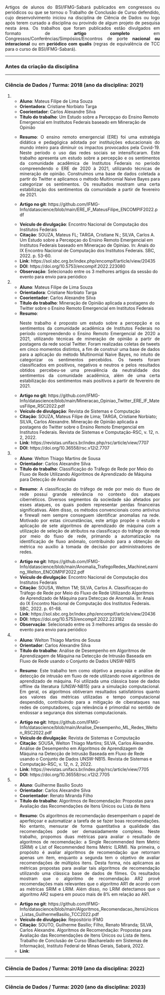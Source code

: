<p align="Justify">
Artigos de alunos do BSI/IFMG-Sabará publicados em congressos ou periódicos ou que se tornou o Trabalho de Conclusão de Curso defendido, cujo desenvolvimento iniciou na disciplina de Ciência de Dados ou logo após terem cursado a disciplina ou provindo de algum projeto de pesquisa nesta área. Os trabalhos que foram publicados estão divulgados em formato de <b>artigo completo</b> em Congressos/Conferências/Simpósios/Encontros de porte <b>nacional ou interacional</b> ou em <b>periódico com qualis</b> (regras de equivalência de TCC para o curso de BSI/IFMG-Sabará).</p>

---------------------------------------------------
<h3>Antes da criação da disciplina</h3>


---------------------------------------------------
<h3>Ciência de Dados / Turma: 2018 (ano da disciplina: 2021)</h3>


<ol>
 

<li>
  <ul>
    <li> <b>Aluno</b>: Mateus Filipe de Lima Souza</li>
    <li> <b>Orientadora</b>: Cristiane Norbiato Targa</li>
    <li> <b>Coorientador</b>: Carlos Alexandre Silva</li>
    <li> <b>Título do trabalho</b>: Um Estudo sobre a Percepçao do Ensino Remoto Emergencial em Institutos Federais baseado em Mineração de Opinião</li>
    <li> <p align="Justify"><b>Resumo</b>:  O ensino remoto emergencial (ERE) foi uma estratégia didática e pedagógica adotada por instituições educacionais do mundo inteiro para diminuir
os impactos provocados pela Covid-19. Neste período o uso das redes sociais se intensificaram. Este trabalho apresenta um estudo sobre a percepção e os sentimentos da comunidade acadêmica de Institutos Federais no período compreendendo o ERE de 2020 à 2021, utilizando técnicas de mineração de opinião. Construímos uma base de dados coletada a partir do Twitter e aplicamos o método Multinomial Naive Bayes para categorizar os sentimentos. Os resultados mostram uma certa estabilização dos sentimentos da comunidade a partir de fevereiro de 2021.</li>
    <li> <b>Artigo no git</b>: https://github.com/IFMG-Info/datascience/blob/main/ERE_IF_MateusFilipe_ENCOMPIF2022.pdf </p></li>
    <li> <b>Veículo de divulgação</b>: Encontro Nacional de Computação dos Institutos Federais 
    <li> <b>Citação</b>: SOUZA, Mateus FL; TARGA, Cristiane N.; SILVA, Carlos A. Um Estudo sobre a Percepçao do Ensino Remoto Emergencial em Institutos Federais baseado em Mineraçao de Opiniao. In: Anais do IX Encontro Nacional de Computação dos Institutos Federais. SBC, 2022. p. 53-60. </li>
    <li> <b>Link</b>: https://sol.sbc.org.br/index.php/encompif/article/view/20435 </li>
    <li> <b>DOI</b>: https://doi.org/10.5753/encompif.2022.223080 </li>
    <li> <b>Observação</b>: Selecionado entre os 3 melhores artigos da sessão do evento para envio para periódico </li>
  </ul>
</li>

<li>
  <ul>
    <li> <b>Aluno</b>: Mateus Filipe de Lima Souza</li>
    <li> <b>Orientadora</b>: Cristiane Norbiato Targa</li>
    <li> <b>Coorientador</b>: Carlos Alexandre Silva</li>
    <li> <b>Título do trabalho</b>: Mineração de Opinião aplicada a postagens do Twitter sobre o Ensino Remoto Emergencial em Institutos Federais</li>
    <li> <b>Resumo</b>: <p align="Justify">Neste trabalho é proposto um estudo sobre a percepção e os sentimentos da comunidade acadêmica de Institutos Federais no período compreendendo o Ensino Remoto Emergencial de 2020 a 2021, utilizando técnicas de mineração de opinião a partir de postagens da rede social Twitter. Foram realizadas coletas de tweets em cinco momentos distintos, a fim de construir uma base de dados para a aplicação do método Multinomial Naive Bayes, no intuito de categorizar os sentimentos percebidos. Os tweets foram classificados em positivos, negativos e neutros e pelos resultados obtidos percebeu-se uma prevalência da neutralidade dos sentimentos da comunidade acadêmica, além de uma certa estabilização dos sentimentos mais positivos a partir de fevereiro de 2021.</p></li>
    <li> <b>Artigo no git</b>: https://github.com/IFMG-Info/datascience/blob/main/Mineracao_Opiniao_Twitter_ERE_IF_MateusFilipe_RSC2022.pdf </li>
    <li> <b>Veículo de divulgação</b>: Revista de Sistemas e Computação 
    <li> <b>Citação</b>: SOUZA, Mateus Filipe de Lima; TARGA, Cristiane Norbiato; SILVA, Carlos Alexandre. Mineração de Opinião aplicada a postagens do Twitter sobre o Ensino Remoto Emergencial em Institutos Federais. Revista de Sistemas e Computação-RSC, v. 12, n. 2, 2022. </li>
    <li> <b>Link</b>: https://revistas.unifacs.br/index.php/rsc/article/view/7707 </li>
    <li> <b>DOI</b>: https://doi.org/10.36558/rsc.v12i2.7707 </li>
  </ul>
</li>

<li>
  <ul>
    <li> <b>Aluno</b>: Welton Thiago Martins de Sousa</li>
    <li> <b>Orientador</b>: Carlos Alexandre Silva</li>
    <li> <b>Título do trabalho</b>: Classificação do Tráfego de Rede por Meio do Fluxo de Rede Utilizando Algoritmos de Aprendizado de Máquina para Detecção de Anomalia</li>
    <li> <p align="Justify"><b>Resumo</b>: A classificação do tráfego de rede por meio do fluxo de rede possui grande relevância no contexto dos ataques cibernéticos. Diversos segmentos da sociedade são afetados por esses ataques, os quais podem representar perdas financeiras significativas. Além disso, os métodos convencionais como antivírus e firewall nem sempre conseguem identificar anomalias na rede. Motivado por estas circunstâncias, este artigo propõe o estudo e aplicação de sete algoritmos de aprendizado de máquina com a utilização de seleção de atributos na classificaço do tráfego de rede por meio do fluxo de rede, primando a automatização na identificação de fluxo anômalo, contribuindo para a obtenção de métrica no auxílio à tomada de decisão por administradores de redes.</p></li>
    <li> <b>Artigo no git</b>: https://github.com/IFMG-Info/datascience/blob/main/Anomalia_TrafegoRedes_MachineLearning_Welton_ENCOMPIF2022.pdf </li>
    <li> <b>Veículo de divulgação</b>: Encontro Nacional de Computação dos Institutos Federais 
    <li> <b>Citação</b>: SOUSA, Welton TM; SILVA, Carlos A. Classificaçao do Tráfego de Rede por Meio do Fluxo de Rede Utilizando Algoritmos de Aprendizado de Máquina para Detecçao de Anomalia. In: Anais do IX Encontro Nacional de Computação dos Institutos Federais. SBC, 2022. p. 61-68. </li>
    <li> <b>Link</b>: https://sol.sbc.org.br/index.php/encompif/article/view/20436 </li>
    <li> <b>DOI</b>: https://doi.org/10.5753/encompif.2022.223182 </li>
    <li> <b>Observação</b>: Selecionado entre os 3 melhores artigos da sessão do evento para envio para periódico </li>
  </ul>
</li>

<li>
  <ul>
    <li> <b>Aluno</b>: Welton Thiago Martins de Sousa</li>
    <li> <b>Orientador</b>: Carlos Alexandre Silva</li>
    <li> <b>Título do trabalho</b>: Análise de Desempenho em Algoritmos de Aprendizagem de Máquina na Detecção de Intrusão Baseada em Fluxo de Rede usando o Conjunto de Dados UNSW-NB15</li>
    <li> <p align="Justify"><b>Resumo</b>: Este trabalho tem como objetivo a pesquisa e análise de
detecção de intrusão em fluxo de rede utilizando nove algoritmos de aprendizado de máquina. Foi utilizada uma clássica base de dados offline da literatura (UNSW-NB15) para a simulação computacional. Em geral, os algoritmos obtiveram resultados satisfatórios quanto aos valores das métricas utilizadas e tempo computacional despendido, contribuindo para a mitigação de ciberataques nas redes de computadores, cuja relevância é primordial no sentido de endossar a segurança dos sistemas computacionais. </p></li>
    <li> <b>Artigo no git</b>: https://github.com/IFMG-Info/datascience/blob/main/Analise_Desempenho_ML_Redes_Welton_RSC2022.pdf </li>
    <li> <b>Veículo de divulgação</b>: Revista de Sistemas e Computação 
    <li> <b>Citação</b>: SOUSA, Welton Thiago Martins; SILVA, Carlos Alexandre. Análise de Desempenho em Algoritmos de Aprendizagem de Máquina na Detecção de Intrusão Baseada em Fluxo de Rede usando o Conjunto de Dados UNSW-NB15. Revista de Sistemas e Computação-RSC, v. 12, n. 2, 2022. </li>
    <li> <b>Link</b>: https://revistas.unifacs.br/index.php/rsc/article/view/7705 </li>
    <li> <b>DOI</b>: https://doi.org/10.36558/rsc.v12i2.7705 </li>
  </ul>
</li>

<li>
  <ul>
    <li> <b>Aluno</b>: Guilherme Basílio Souto</li>
    <li> <b>Orientador</b>: Carlos Alexandre Silva</li>
    <li> <b>Coorientador</b>: Renato Miranda Filho</li>
    <li> <b>Título do trabalho</b>: Algoritmos de Recomendação: Propostas para Avaliação das Recomendações de Itens  ́Únicos ou Lista de Itens</li>
    <li> <p align="Justify"><b>Resumo</b>: Os algoritmos de recomendação desempenham o papel de aperfeiçoar e automatizar a tarefa de se fazer boas recomendações. No entanto,
mensurar de forma quantitativa a qualidade das recomendações pode ser
demasiadamente complexo. Neste trabalho, propomos duas métricas para avaliar o resultado de algoritmos de recomendação: a Single Recommended Item Metric (SRIM) e List of Recommended Items Metric (LRIM). Na primeira, o propósito é avaliar algoritmos de recomendação que retornam apenas um item, enquanto a segunda tem o objetivo de avaliar recomendações de múltiplos itens. Desta forma, nós aplicamos as métricas propostas para avaliar tais algoritmos de recomendação utilizando uma clássica base de dados de filmes. Os resultados
mostram que o algoritmo de recomendação AR2 provê recomendações mais
relevantes que o algoritmo AR1 de acordo com as métricas SRIM e LRIM. Além disso, no LRIM detectamos que o algoritmo AR2 supera em pouco mais de 8% em relação ao AR1. </p></li>
    <li> <b>Artigo no git</b>: https://github.com/IFMG-Info/datascience/blob/main/Algoritmos_Recomendacao_ItensUnicos_Listas_GuilhermeBasilio_TCC2022.pdf </li>
    <li> <b>Veículo de divulgação</b>: Repositório IFMG 
    <li> <b>Citação</b>: SOUTO, Guilherme Basílio; Filho, Renato Miranda; SILVA, Carlos Alexandre. Algoritmos de Recomendação: Propostas para Avaliação das Recomendações de Itens  ́Únicos ou Lista de Itens. Trabalho de Conclusão de Curso (Bacharelado em Sistemas de Informação), Instituto Federal de Minas Gerais, Sabará, 2022. </li>
    <li> <b>Link</b>:  </li>
  </ul>
</li>

</ol>

---------------------------------------------------
<h3>Ciência de Dados / Turma: 2019 (ano da disciplina: 2022)</h3>


---------------------------------------------------
<h3>Ciência de Dados / Turma: 2020 (ano da disciplina: 2023)</h3>

